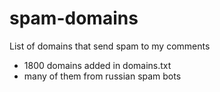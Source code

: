 # spam-domains
List of domains that send spam to my comments

* 1800 domains added in domains.txt
* many of them from russian spam bots
